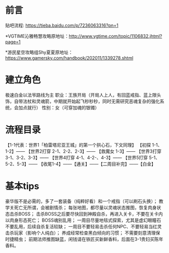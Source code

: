 # 前言

贴吧流程: https://tieba.baidu.com/p/7236063316?pn=1

*VGTIME沁雅畅慧攻略原地址：http://www.vgtime.com/topic/1106832.jhtml?page=1

*游民星空攻略组Shy夏夏原地址：https://www.gamersky.com/handbook/202011/1339278.shtml

# 建立角色

极速白金以法爷路线为主
职业：王族开局（开局人上人，有回蓝戒指、蓝上限头饰，自带法杖和灵魂箭，中期就开始起飞秒秒秒，同时无需研究恶魂复杂的强化系统，会加点就行）
性别：女（可穿加魂的银镯）

# 流程目录
【1-1代表：世界1「柏雷塔尼亚王城」的第一个拱心石，下文同理】
【初探 1-1、1-2】——
【世界2打穿 2-1、2-2、2-3】——
【救魔女 1-3】——
【世界3打穿 3-1、3-2、3-3】——
【世界4打穿 4-1、4-2-、4-3】——
【世界5打穿 5-1、5-2、5-3】——
【收尾1-4】——【通关】——【二周目补完】——【白金】

# 基本tips

豪华版不是必需的，多了一套装备（纯粹好看）和一个戒指（可以刷石头换）；
教学关死亡无所谓，会被剧情杀；
每张地图，都尽量以灵魂状态推图，恢复肉身状态击杀BOSS；
击杀BOSS之后要尽快回到神殿自杀，再进入关卡，不要在关卡内以肉身形态死亡；
BOSS魂别乱用；
一周目尽量地毯式探索，尤其是虚幻眼瞳石不要乱用，后续自杀复活较缺；
一周目不要轻易击杀任何NPC、不要轻易当红灵击杀玩家（影响个人纯白）；
养成经常检查黑白倾向的习惯；
不需要刻意清理保时捷精虫；
前期法师推图缺蓝，闲钱请在铁匠买新鲜香料，后面在3-1贵妇买陈年香料。



